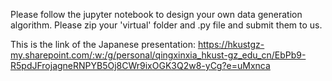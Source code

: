 Please follow the jupyter notebook to design your own data generation algorithm.
Please zip your 'virtual' folder and .py file and submit them to us.

This is the link of the Japanese presentation:
https://hkustgz-my.sharepoint.com/:w:/g/personal/qingxinxia_hkust-gz_edu_cn/EbPb9-R5pdJFrojagneRNPYB5Oj8CWr9ixOGK3Q2w8-yCg?e=uMxnca
